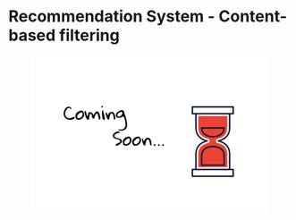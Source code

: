 # Recommendation System - Content-based filtering

<figure><img src=".gitbook/assets/coming-soon.png" alt=""><figcaption></figcaption></figure>
